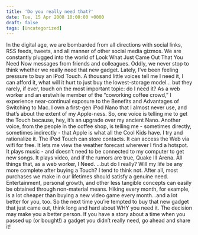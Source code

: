 ```yaml
---
title: 'Do you really need that?'
date: Tue, 15 Apr 2008 10:00:00 +0000
draft: false
tags: [Uncategorized]
---
```


In the digital age, we are bombarded from all directions with social links, RSS feeds, tweets, and all manner of other social media gizmos. We are constantly plugged into the world of Look What Just Came Out That You Need Now messages from friends and colleagues. Oddly, we never stop to think whether we really need that new gadget. Lately, I’ve been feeling pressure to buy an iPod Touch. A thousand little voices tell me I need it, I can afford it, what will it hurt to just buy the lowest-storage model… but they rarely, if ever, touch on the most important topic: do I need it? As a web worker and an erstwhile member of the “coworking coffee crowd,” I experience near-continual exposure to the Benefits and Advantages of Switching to Mac. I own a first-gen iPod Nano that I almost never use, and that’s about the extent of my Apple-ness. So, one voice is telling me to get the Touch because, hey, it’s an upgrade over my ancient Nano. Another voice, from the people in the coffee shop, is telling me - sometimes directly, sometimes indirectly - that Apple is what all the Cool Kids have. I try and rationalize it. The iPod Touch can store contacts. It can access the Web via wifi for free. It lets me view the weather forecast wherever I find a hotspot. It plays music - and doesn’t need to be connected to my computer to get new songs. It plays video, and if the rumors are true, Quake III Arena. All things that, as a web worker, I Need. …but do I really? Will my life be any more complete after buying a Touch? I tend to think not. After all, most purchases we make in our lifetimes should satisfy a genuine need. Entertainment, personal growth, and other less tangible concepts can easily be obtained through non-material means. Hiking every month, for example, is a lot cheaper than buying a new video game every month…and a lot better for you, too. So the next time you’re tempted to buy that new gadget that just came out, think long and hard about WHY you need it. The decision may make you a better person. If you have a story about a time when you passed up (or bought!) a gadget you didn’t really need, go ahead and share it!